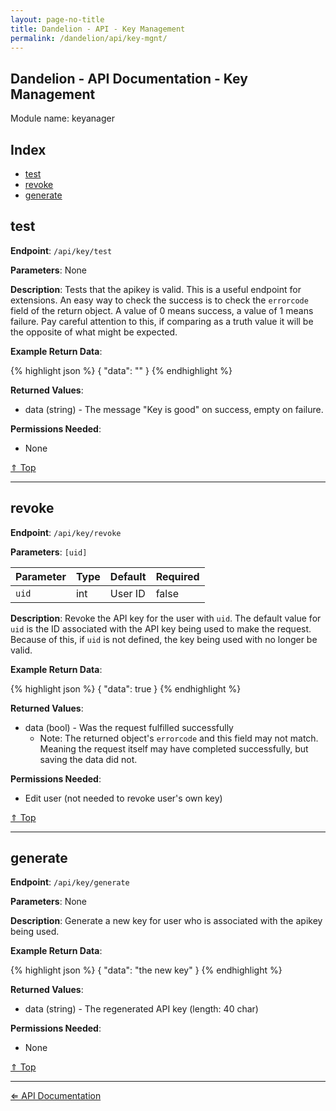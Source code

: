 ```yaml
---
layout: page-no-title
title: Dandelion - API - Key Management
permalink: /dandelion/api/key-mgnt/
---
```


Dandelion - API Documentation - Key Management
----------------------------------------------

Module name: keyanager

Index
-----

- [test](#test)
- [revoke](#revoke)
- [generate](#generate)

test
----

**Endpoint**: `/api/key/test`

**Parameters**: None

**Description**: Tests that the apikey is valid. This is a useful endpoint for extensions. An easy way to check the success is to check the `errorcode` field of the return object. A value of 0 means success, a value of 1 means failure. Pay careful attention to this, if comparing as a truth value it will be the opposite of what might be expected.

**Example Return Data**:

{% highlight json %}
{
	"data": ""
}
{% endhighlight %}

**Returned Values**:

- data (string) - The message "Key is good" on success, empty on failure.

**Permissions Needed**:

- None

[&#8657; Top](#index)

* * * * *

revoke
------

**Endpoint**: `/api/key/revoke`

**Parameters**: `[uid]`

| Parameter | Type   | Default | Required |
|-----------|--------|---------|----------|
| `uid`     | int    | User ID | false    |

**Description**: Revoke the API key for the user with `uid`. The default value for `uid` is the ID associated with the API key being used to make the request. Because of this, if `uid` is not defined, the key being used with no longer be valid.

**Example Return Data**:

{% highlight json %}
{
	"data": true
}
{% endhighlight %}

**Returned Values**:

- data (bool) - Was the request fulfilled successfully
	* Note: The returned object's `errorcode` and this field may not match. Meaning the request itself may have completed successfully, but saving the data did not.

**Permissions Needed**:

- Edit user (not needed to revoke user's own key)

[&#8657; Top](#index)

* * * * *

generate
--------

**Endpoint**: `/api/key/generate`

**Parameters**: None

**Description**: Generate a new key for user who is associated with the apikey being used.

**Example Return Data**:

{% highlight json %}
{
	"data": "the new key"
}
{% endhighlight %}

**Returned Values**:

- data (string) - The regenerated API key (length: 40 char)

**Permissions Needed**:

- None

[&#8657; Top](#index)

* * * * *

[&#8656; API Documentation](/dandelion/api)
